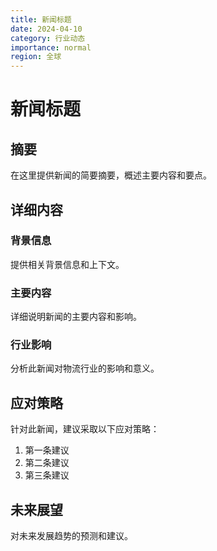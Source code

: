 ```yaml
---
title: 新闻标题
date: 2024-04-10
category: 行业动态
importance: normal
region: 全球
---
```


<!-- 
新闻分类列表（请从下方选择一个适合的分类，并替换上方的"行业动态"）：
- industry_news（行业动态）
- policy_updates（政策更新）
- market_trends（市场趋势）
- technology_innovation（技术创新）
- company_news（公司新闻）
- service_updates（服务更新）
- price_adjustments（价格调整）
- trade_alerts（贸易预警）
- seasonal_updates（季节性更新）
- disruption_alerts（中断预警）
- success_stories（成功案例）
- expert_insights（专家见解）

重要性级别（请从下方选择一个适合的级别，并替换上方的"normal"）：
- normal（普通）
- important（重要）
- critical（关键）

地区选项（请从下方选择一个适合的地区，并替换上方的"全球"）：
- 全球
- 北美
- 南美
- 欧洲
- 亚洲
- 大洋洲
- 非洲
- 中东
-->

# 新闻标题

## 摘要

在这里提供新闻的简要摘要，概述主要内容和要点。

## 详细内容

### 背景信息

提供相关背景信息和上下文。

### 主要内容

详细说明新闻的主要内容和影响。

### 行业影响

分析此新闻对物流行业的影响和意义。

## 应对策略

针对此新闻，建议采取以下应对策略：

1. 第一条建议
2. 第二条建议
3. 第三条建议

## 未来展望

对未来发展趋势的预测和建议。 